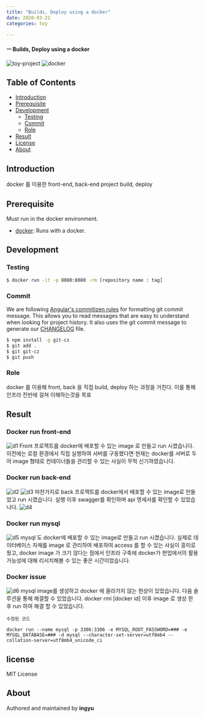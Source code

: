 ```yaml
---
title: "Builds, Deploy using a docker"
date: 2020-03-22
categories: toy

---
```

#### ㅡ Builds, Deploy using a docker

![toy-project](https://img.shields.io/badge/toy_project-5-orange?)
![docker](https://img.shields.io/badge/docker-1.8.0-blue?logo=docker)




## Table of Contents

- [Introduction](#introduction)
- [Prerequisite](#prerequisite)
- [Development](#development)
  - [Testing](#testing)
  - [Commit](#commit)
  - [Role](#role)
- [Result](#result)
- [License](#license)
- [About](#about)

## Introduction
docker 를 이용한 front-end, back-end project build, deploy


## Prerequisite

Must run in the docker environment.

- [docker](https://docs.docker.com/docker-for-mac/install/): Runs with a docker.

## Development

### Testing

```bash
$ docker run -it -p 8080:8080 -rm [repository name : tag]
```
### Commit

We are following [Angular's commitizen rules](https://github.com/angular/angular.js/blob/master/DEVELOPERS.md#-git-commit-guidelines) for formatting git commit message. This allows you to read messages that are easy to understand when looking for project history. It also uses the git commit message to generate our [CHANGELOG](/CHANGELOG.md) file.
```bash
$ npm install -g git-cz
$ git add .
$ git git-cz
$ git push
```

### Role
docker 를 이용해 front, back 을 직접 build, deploy 하는 과정을 거친다. 이를 통해 인프라 전반에 걸쳐 이해하는것을 목표 

## Result

### Docker run front-end
![d1](../../assets/images/docker/d1.png)
Front 프로젝트를 docker에 배포할 수 있는 image 로 만들고 run 시켰습니다. 이전에는 로컬 환경에서 직접 실행하여 서버를 구동했다면 현재는 docker를 서버로 두어 image 형태로 컨테이너들을 관리할 수 있는 사실이 무척 신기하였습니다.



### Docker run back-end
![d2](../../assets/images/docker/d2.png)
![d3](../../assets/images/docker/d3.png)
마찬가지로 back 프로젝트를 docker에서 배포할 수 있는 image로 만들었고 run 시켰습니다.
실행 이후 swagger를 확인하며 api 명세서를 확인할 수 있었습니다.
![d4](../../assets/images/docker/d4.png)


### Docker run mysql
![d5](../../assets/images/docker/d5.png)
mysql 도 docker에 배포할 수 있는 image로 만들고 run 시켰습니다. 실제로 데이터베이스 자체를 image 로 관리하여 배포하여 access 를 할 수 있는 사실이 흥미로웠고, docker image 가 크기 않다는 점에서 인프라 구축에 docker가 현업에서의 활용 가능성에 대해 리서치해볼 수 있는 좋은 시간이었습니다.

### Docker issue
![d6](../../assets/images/jmeter/j5.png)
mysql image를 생성하고 docker 에 올라가지 않는 현상이 있었습니다.
다음 솔루션을 통해 해결할 수 있었습니다.
docker rmi [docker id] 이후 image 로 생성 한 후 run 하여 해결 할 수 있었습니다.

`수정된 코드`
```
docker run --name mysql -p 3306:3306 -e MYSQL_ROOT_PASSWORD=### -e MYSQL_DATABASE=### -d mysql --character-set-server=utf8mb4 --collation-server=utf8mb4_unicode_ci
```



## license
MIT License

## About

Authored and maintained by **ingyu**


[jekyll-docs]: https://jekyllrb.com/docs/home
[jekyll-gh]:   https://github.com/jekyll/jekyll
[jekyll-talk]: https://talk.jekyllrb.com/
[code]: https://github.com/lllilllilllilili/hufs_projects/blob/master/OperatingSystem/Heart%20rate%20measurement.c

